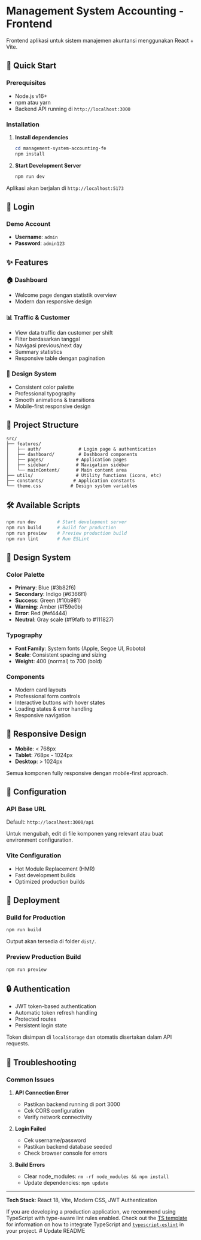 # Management System Accounting - Frontend

Frontend aplikasi untuk sistem manajemen akuntansi menggunakan React + Vite.

## 🚀 Quick Start

### Prerequisites
- Node.js v16+
- npm atau yarn
- Backend API running di `http://localhost:3000`

### Installation

1. **Install dependencies**
   ```powershell
   cd management-system-accounting-fe
   npm install
   ```

2. **Start Development Server**
   ```powershell
   npm run dev
   ```

Aplikasi akan berjalan di `http://localhost:5173`

## 🔐 Login

### Demo Account
- **Username**: `admin`
- **Password**: `admin123`

## ✨ Features

### 🏠 Dashboard
- Welcome page dengan statistik overview
- Modern dan responsive design

### 📊 Traffic & Customer
- View data traffic dan customer per shift
- Filter berdasarkan tanggal
- Navigasi previous/next day
- Summary statistics
- Responsive table dengan pagination

### 🎨 Design System
- Consistent color palette
- Professional typography
- Smooth animations & transitions
- Mobile-first responsive design

## 📁 Project Structure

```
src/
├── features/
│   ├── auth/              # Login page & authentication
│   ├── dashboard/         # Dashboard components
│   ├── pages/            # Application pages
│   ├── sidebar/          # Navigation sidebar
│   └── mainContent/      # Main content area
├── utils/                # Utility functions (icons, etc)
├── constants/           # Application constants
└── theme.css           # Design system variables
```

## 🛠 Available Scripts

```powershell
npm run dev        # Start development server
npm run build      # Build for production
npm run preview    # Preview production build
npm run lint       # Run ESLint
```

## 🎨 Design System

### Color Palette
- **Primary**: Blue (#3b82f6)
- **Secondary**: Indigo (#6366f1)
- **Success**: Green (#10b981)
- **Warning**: Amber (#f59e0b)
- **Error**: Red (#ef4444)
- **Neutral**: Gray scale (#f9fafb to #111827)

### Typography
- **Font Family**: System fonts (Apple, Segoe UI, Roboto)
- **Scale**: Consistent spacing and sizing
- **Weight**: 400 (normal) to 700 (bold)

### Components
- Modern card layouts
- Professional form controls
- Interactive buttons with hover states
- Loading states & error handling
- Responsive navigation

## 📱 Responsive Design

- **Mobile**: < 768px
- **Tablet**: 768px - 1024px  
- **Desktop**: > 1024px

Semua komponen fully responsive dengan mobile-first approach.

## 🔧 Configuration

### API Base URL
Default: `http://localhost:3000/api`

Untuk mengubah, edit di file komponen yang relevant atau buat environment configuration.

### Vite Configuration
- Hot Module Replacement (HMR)
- Fast development builds
- Optimized production builds

## 🚀 Deployment

### Build for Production
```powershell
npm run build
```

Output akan tersedia di folder `dist/`.

### Preview Production Build
```powershell
npm run preview
```

## 🔒 Authentication

- JWT token-based authentication
- Automatic token refresh handling
- Protected routes
- Persistent login state

Token disimpan di `localStorage` dan otomatis disertakan dalam API requests.

## 🐛 Troubleshooting

### Common Issues

1. **API Connection Error**
   - Pastikan backend running di port 3000
   - Cek CORS configuration
   - Verify network connectivity

2. **Login Failed**
   - Cek username/password
   - Pastikan backend database seeded
   - Check browser console for errors

3. **Build Errors**
   - Clear node_modules: `rm -rf node_modules && npm install`
   - Update dependencies: `npm update`

---

**Tech Stack**: React 18, Vite, Modern CSS, JWT Authentication

If you are developing a production application, we recommend using TypeScript with type-aware lint rules enabled. Check out the [TS template](https://github.com/vitejs/vite/tree/main/packages/create-vite/template-react-ts) for information on how to integrate TypeScript and [`typescript-eslint`](https://typescript-eslint.io) in your project.
#   U p d a t e   R E A D M E 
 
 